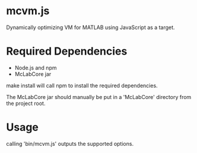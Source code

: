 mcvm.js
=======

Dynamically optimizing VM for MATLAB using JavaScript as a target.

Required Dependencies
=======

* Node.js and npm
* McLabCore jar

make install will call npm to install the required dependencies.

The McLabCore jar should manually be put in a 'McLabCore' directory from the project root.

Usage
=======

calling 'bin/mcvm.js' outputs the supported options.
